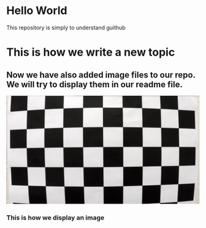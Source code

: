 # Hello World
This repository is simply to understand guithub

# This is how we write a new topic

## Now we have also added image files to our repo. We will try to display them in our readme file.

![alt text](calibration1.jpg)
### This is how we display an image 
